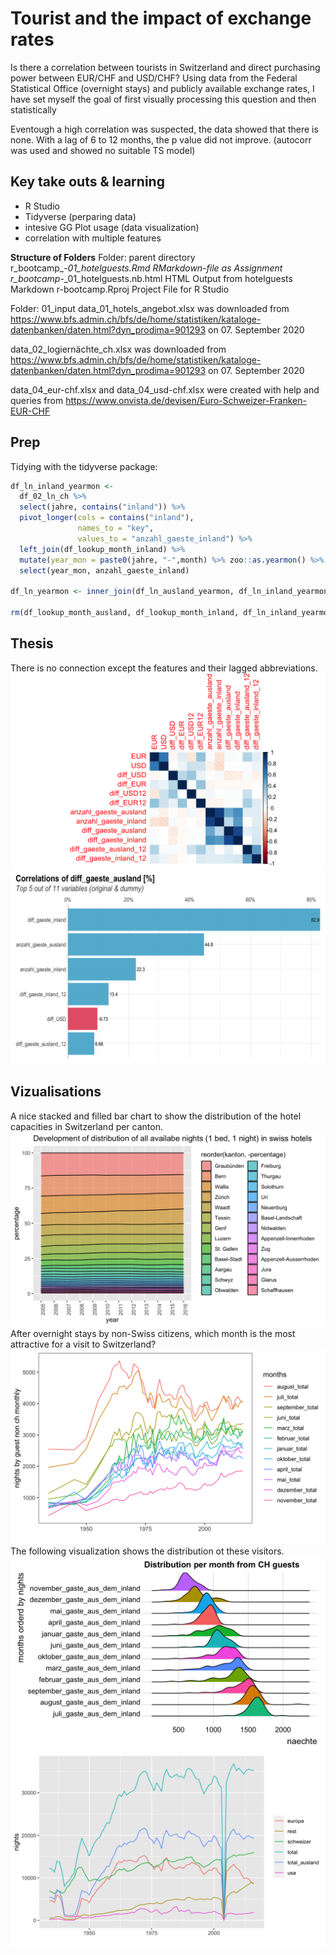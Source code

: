 
# Tourist and the impact of exchange rates
Is there a correlation between tourists in Switzerland and direct purchasing power between EUR/CHF and USD/CHF? 
Using data from the Federal Statistical Office (overnight stays) and publicly available exchange rates, I have set myself the goal of first visually processing this question and then statistically 

Eventough a high correlation was suspected, the data showed that there is none.
With a lag of 6 to 12 months, the p value did not improve. (autocorr was used and showed no suitable TS model)

## Key take outs & learning
- R Studio
- Tidyverse (perparing data)
- intesive GG Plot usage (data visualization)
- correlation with multiple features

**Structure of Folders**
Folder: parent directory
r_bootcamp_-_01_hotelguests.Rmd               RMarkdown-file as Assignment
r_bootcamp_-_01_hotelguests.nb.html           HTML Output from hotelguests Markdown
r-bootcamp.Rproj                              Project File for R Studio

Folder: 01_input
data_01_hotels_angebot.xlsx	was downloaded from 
https://www.bfs.admin.ch/bfs/de/home/statistiken/kataloge-datenbanken/daten.html?dyn_prodima=901293 on 07. September 2020

data_02_logiernächte_ch.xlsx was downloaded from 
https://www.bfs.admin.ch/bfs/de/home/statistiken/kataloge-datenbanken/daten.html?dyn_prodima=901293 on 07. September 2020

data_04_eur-chf.xlsx and data_04_usd-chf.xlsx were created with help and queries from https://www.onvista.de/devisen/Euro-Schweizer-Franken-EUR-CHF

## Prep

Tidying with the tidyverse package:

```R
df_ln_inland_yearmon <-
  df_02_ln_ch %>% 
  select(jahre, contains("inland")) %>% 
  pivot_longer(cols = contains("inland"),
               names_to = "key",
               values_to = "anzahl_gaeste_inland") %>% 
  left_join(df_lookup_month_inland) %>% 
  mutate(year_mon = paste0(jahre, "-",month) %>% zoo::as.yearmon() %>% format("%Y-%m")) %>% 
  select(year_mon, anzahl_gaeste_inland)

df_ln_yearmon <- inner_join(df_ln_ausland_yearmon, df_ln_inland_yearmon, by = "year_mon")
  
rm(df_lookup_month_ausland, df_lookup_month_inland, df_ln_inland_yearmon, df_ln_ausland_yearmon)
```

## Thesis
There is no connection except the features and their lagged abbreviations. 
![img1](https://github.com/Ermaconomist/tourist-visits/blob/main/02_img/7.png)
![img1](https://github.com/Ermaconomist/tourist-visits/blob/main/02_img/2.png)

## Vizualisations
A nice stacked and filled bar chart to show the distribution of the hotel capacities in Switzerland per canton.
![img1](https://github.com/Ermaconomist/tourist-visits/blob/main/02_img/3.png)
After overnight stays by non-Swiss citizens, which month is the most attractive for a visit to Switzerland? 
![img1](https://github.com/Ermaconomist/tourist-visits/blob/main/02_img/4.png)
The following visualization shows the distribution ot these visitors.
![img1](https://github.com/Ermaconomist/tourist-visits/blob/main/02_img/5.png)
![img1](https://github.com/Ermaconomist/tourist-visits/blob/main/02_img/6.png)



